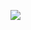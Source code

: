 ![](http://drive.google.com/uc?export=view&id=15KlbePjOn3Fe_AEuSv0frM8vRfjgkIxT)
<!--stackedit_data:
eyJoaXN0b3J5IjpbMTg5NjkxMDM5Ml19
-->